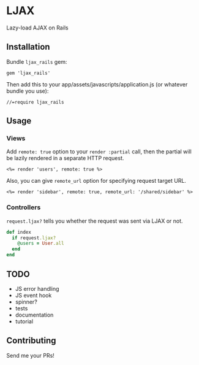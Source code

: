 # LJAX

Lazy-load AJAX on Rails

## Installation

Bundle `ljax_rails` gem:

    gem 'ljax_rails'

Then add this to your app/assets/javascripts/application.js (or whatever bundle you use):

    //=require ljax_rails

## Usage

### Views

Add `remote: true` option to your `render :partial` call, then the partial will be lazily rendered in a separate HTTP request.

```erb
<%= render 'users', remote: true %>
```

Also, you can give `remote_url` option for specifying request target URL.

```erb
<%= render 'sidebar', remote: true, remote_url: '/shared/sidebar' %>
```

### Controllers

`request.ljax?` tells you whether the request was sent via LJAX or not.

```ruby
def index
  if request.ljax?
    @users = User.all
  end
end
```

## TODO

* JS error handling
* JS event hook
* spinner?
* tests
* documentation
* tutorial

## Contributing

Send me your PRs!
